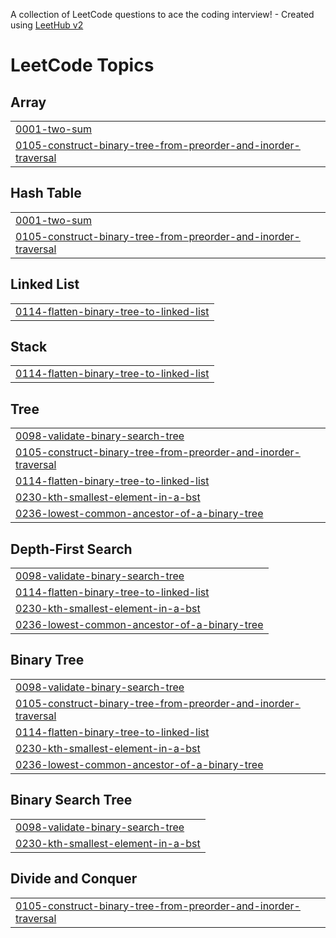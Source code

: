 A collection of LeetCode questions to ace the coding interview! - Created using [LeetHub v2](https://github.com/arunbhardwaj/LeetHub-2.0)
<!---LeetCode Topics Start-->
# LeetCode Topics
## Array
|  |
| ------- |
| [0001-two-sum](https://github.com/Twix-Akshat/Leetcode-DSA_Java/tree/master/0001-two-sum) |
| [0105-construct-binary-tree-from-preorder-and-inorder-traversal](https://github.com/Twix-Akshat/Leetcode-DSA_Java/tree/master/0105-construct-binary-tree-from-preorder-and-inorder-traversal) |
## Hash Table
|  |
| ------- |
| [0001-two-sum](https://github.com/Twix-Akshat/Leetcode-DSA_Java/tree/master/0001-two-sum) |
| [0105-construct-binary-tree-from-preorder-and-inorder-traversal](https://github.com/Twix-Akshat/Leetcode-DSA_Java/tree/master/0105-construct-binary-tree-from-preorder-and-inorder-traversal) |
## Linked List
|  |
| ------- |
| [0114-flatten-binary-tree-to-linked-list](https://github.com/Twix-Akshat/Leetcode-DSA_Java/tree/master/0114-flatten-binary-tree-to-linked-list) |
## Stack
|  |
| ------- |
| [0114-flatten-binary-tree-to-linked-list](https://github.com/Twix-Akshat/Leetcode-DSA_Java/tree/master/0114-flatten-binary-tree-to-linked-list) |
## Tree
|  |
| ------- |
| [0098-validate-binary-search-tree](https://github.com/Twix-Akshat/Leetcode-DSA_Java/tree/master/0098-validate-binary-search-tree) |
| [0105-construct-binary-tree-from-preorder-and-inorder-traversal](https://github.com/Twix-Akshat/Leetcode-DSA_Java/tree/master/0105-construct-binary-tree-from-preorder-and-inorder-traversal) |
| [0114-flatten-binary-tree-to-linked-list](https://github.com/Twix-Akshat/Leetcode-DSA_Java/tree/master/0114-flatten-binary-tree-to-linked-list) |
| [0230-kth-smallest-element-in-a-bst](https://github.com/Twix-Akshat/Leetcode-DSA_Java/tree/master/0230-kth-smallest-element-in-a-bst) |
| [0236-lowest-common-ancestor-of-a-binary-tree](https://github.com/Twix-Akshat/Leetcode-DSA_Java/tree/master/0236-lowest-common-ancestor-of-a-binary-tree) |
## Depth-First Search
|  |
| ------- |
| [0098-validate-binary-search-tree](https://github.com/Twix-Akshat/Leetcode-DSA_Java/tree/master/0098-validate-binary-search-tree) |
| [0114-flatten-binary-tree-to-linked-list](https://github.com/Twix-Akshat/Leetcode-DSA_Java/tree/master/0114-flatten-binary-tree-to-linked-list) |
| [0230-kth-smallest-element-in-a-bst](https://github.com/Twix-Akshat/Leetcode-DSA_Java/tree/master/0230-kth-smallest-element-in-a-bst) |
| [0236-lowest-common-ancestor-of-a-binary-tree](https://github.com/Twix-Akshat/Leetcode-DSA_Java/tree/master/0236-lowest-common-ancestor-of-a-binary-tree) |
## Binary Tree
|  |
| ------- |
| [0098-validate-binary-search-tree](https://github.com/Twix-Akshat/Leetcode-DSA_Java/tree/master/0098-validate-binary-search-tree) |
| [0105-construct-binary-tree-from-preorder-and-inorder-traversal](https://github.com/Twix-Akshat/Leetcode-DSA_Java/tree/master/0105-construct-binary-tree-from-preorder-and-inorder-traversal) |
| [0114-flatten-binary-tree-to-linked-list](https://github.com/Twix-Akshat/Leetcode-DSA_Java/tree/master/0114-flatten-binary-tree-to-linked-list) |
| [0230-kth-smallest-element-in-a-bst](https://github.com/Twix-Akshat/Leetcode-DSA_Java/tree/master/0230-kth-smallest-element-in-a-bst) |
| [0236-lowest-common-ancestor-of-a-binary-tree](https://github.com/Twix-Akshat/Leetcode-DSA_Java/tree/master/0236-lowest-common-ancestor-of-a-binary-tree) |
## Binary Search Tree
|  |
| ------- |
| [0098-validate-binary-search-tree](https://github.com/Twix-Akshat/Leetcode-DSA_Java/tree/master/0098-validate-binary-search-tree) |
| [0230-kth-smallest-element-in-a-bst](https://github.com/Twix-Akshat/Leetcode-DSA_Java/tree/master/0230-kth-smallest-element-in-a-bst) |
## Divide and Conquer
|  |
| ------- |
| [0105-construct-binary-tree-from-preorder-and-inorder-traversal](https://github.com/Twix-Akshat/Leetcode-DSA_Java/tree/master/0105-construct-binary-tree-from-preorder-and-inorder-traversal) |
<!---LeetCode Topics End-->